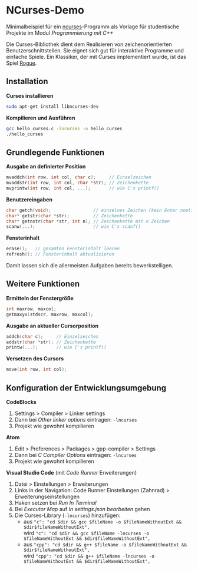 NCurses-Demo
============

Minimalbeispiel für ein [ncurses](https://en.wikipedia.org/wiki/Ncurses)-Programm als Vorlage für studentische Projekte im Modul *Programmierung mit C++*

Die Curses-Bibliothek dient dem Realisieren von zeichenorientierten Benutzerschnittstellen. Sie eignet sich gut für interaktive Programme und einfache Spiele. Ein Klassiker, der mit Curses implementiert wurde, ist das Spiel [Rogue](https://de.wikipedia.org/wiki/Rogue_(Computerspiel)).

Installation
------------

**Curses installieren**

```bash
sudo apt-get install libncurses-dev
```

**Kompilieren und Ausführen**

```bash
gcc hello_curses.c -lncurses -o hello_curses
./hello_curses
```

Grundlegende Funktionen
-----------------------

**Ausgabe an definierter Position**

```c
mvaddch(int row, int col, char c);     // Einzelzeichen
mvaddstr(int row, int col, char *str); // Zeichenkette
mvprintw(int row, int col, ...);       // wie C's printf()
```

**Benutzereingaben**

```c
char getch(void);                // einzelnes Zeichen (kein Enter noetig)
char* getstr(char *str);         // Zeichenkette
char* getnstr(char *str, int n); // Zeichenkette mit n Zeichen
scanw(...);                      // wie C's scanf()
```

**Fensterinhalt**

```c
erase();   // gesamten Fensterinhalt leeren
refresh(); // Fensterinhalt aktualisieren
```

Damit lassen sich die allermeisten Aufgaben bereits bewerkstelligen.

Weitere Funktionen
------------------

**Ermitteln der Fenstergröße**

```c
int maxrow, maxcol;
getmaxyx(stdscr, maxrow, maxcol);
```

**Ausgabe an aktueller Cursorposition**

```c
addch(char c);     // Einzelzeichen
addstr(char *str); // Zeichenkette
printw(...);       // wie C's printf()
```

**Versetzen des Cursors**

```c
move(int row, int col);
```

Konfiguration der Entwicklungsumgebung
--------------------------------------

**CodeBlocks**

1. Settings > Compiler > Linker settings
2. Dann bei *Other linker options* eintragen: `-lncurses`
3. Projekt wie gewohnt kompilieren

**Atom**

1. Edit > Preferences > Packages > gpp-compiler > Settings
2. Dann bei *C Compiler Options* eintragen: `-lncurses`
3. Projekt wie gewohnt kompilieren

**Visual Studio Code** (mit *Code Runner* Erweiterungen)

1. Datei > Einstellungen > Erweiterungen
2. Links in der Navigation: Code Runner Einstellungen (Zahnrad) > Erweiterungseinstellungen
3. Haken setzen bei *Run In Terminal*
4. Bei *Executor Map* auf *In settings.json bearbeiten* gehen
5. Die Curses-Library (`-lncurses`) hinzufügen:
   - aus `"c": "cd $dir && gcc $fileName -o $fileNameWithoutExt && $dir$fileNameWithoutExt",`  
     wird `"c": "cd $dir && gcc $fileName -lncurses -o $fileNameWithoutExt && $dir$fileNameWithoutExt",`
   - aus `"cpp": "cd $dir && g++ $fileName -o $fileNameWithoutExt && $dir$fileNameWithoutExt",`  
     wird  `"cpp": "cd $dir && g++ $fileName -lncurses -o $fileNameWithoutExt && $dir$fileNameWithoutExt",`
